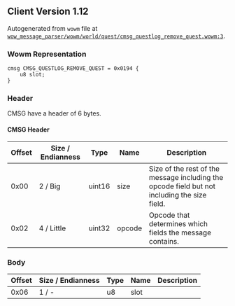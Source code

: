 ## Client Version 1.12

Autogenerated from `wowm` file at [`wow_message_parser/wowm/world/quest/cmsg_questlog_remove_quest.wowm:3`](https://github.com/gtker/wow_messages/tree/main/wow_message_parser/wowm/world/quest/cmsg_questlog_remove_quest.wowm#L3).

### Wowm Representation
```rust,ignore
cmsg CMSG_QUESTLOG_REMOVE_QUEST = 0x0194 {
    u8 slot;
}
```
### Header
CMSG have a header of 6 bytes.

#### CMSG Header
| Offset | Size / Endianness | Type   | Name   | Description |
| ------ | ----------------- | ------ | ------ | ----------- |
| 0x00   | 2 / Big           | uint16 | size   | Size of the rest of the message including the opcode field but not including the size field.|
| 0x02   | 4 / Little        | uint32 | opcode | Opcode that determines which fields the message contains.|
### Body
| Offset | Size / Endianness | Type | Name | Description |
| ------ | ----------------- | ---- | ---- | ----------- |
| 0x06 | 1 / - | u8 | slot |  |
